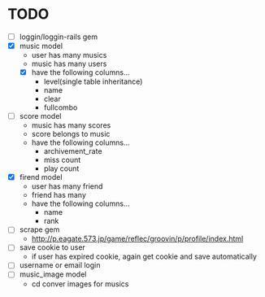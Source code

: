 # TODO

- [ ] loggin/loggin-rails gem
- [x] music model
  * user has many musics
  * music has many users
  - [x] have the following columns...
    * level(single table inheritance)
    * name
    * clear
    * fullcombo
- [ ] score model
  * music has many scores
  * score belongs to music
  * have the following columns...
    * archivement_rate
    * miss count
    * play count
- [x] firend model
  * user has many friend
  * friend has many
  * have the following columns...
    * name
    * rank
- [ ] scrape gem
  * http://p.eagate.573.jp/game/reflec/groovin/p/profile/index.html
- [ ] save cookie to user
  * if user has expired cookie, again get cookie and save automatically
- [ ] username or email login
- [ ] music_image model
  * cd conver images for musics

